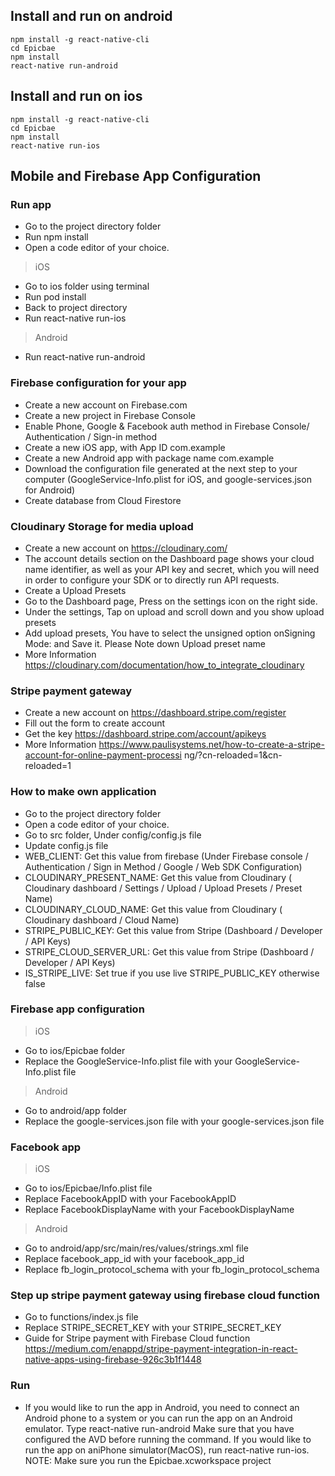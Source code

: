 ## Install and run on android

```
npm install -g react-native-cli
cd Epicbae
npm install
react-native run-android
```

## Install and run on ios

```
npm install -g react-native-cli
cd Epicbae
npm install
react-native run-ios
```

## Mobile and Firebase App Configuration

### Run app

- Go to the ​project​ ​directory​ folder
- Run ​npm install
- Open a code editor of your choice.

> iOS

- Go to ios folder using terminal
- Run ​pod install
- Back to project directory
- Run ​react-native run-ios

> Android

- Run ​react-native run-android

### Firebase configuration for your app

- Create a new account on​ ​Firebase.com
- Create a new project in​ ​Firebase Console
- Enable Phone, Google & Facebook auth method in ​Firebase Console​ / ​Authentication​ /
  Sign-in method
- Create a new iOS app, with App ID ​com.example
- Create a new Android app with package name ​com.example
- Download the configuration file generated at the next step to your computer (​GoogleService-Info.plist​ for iOS, and ​google-services.json​ for Android)
- Create database from Cloud Firestore

### Cloudinary Storage for media upload

- Create a new account on ​https://cloudinary.com/
- The account details section on the ​Dashboard​ page shows your ​cloud name​ identifier, as
  well as your ​API key​ and ​secret​, which you will need in order to ​configure your SDK​ or to directly run API requests.
- Create a Upload Presets
- Go to the ​Dashboard​ page, Press on the ​settings​ icon on the right side.
- Under the ​settings​, Tap on upload and scroll down and you show upload presets
- ​Add upload presets​, You have to select the ​unsigned​ option on ​Signing Mode:​ and Save it. Please ​Note​ down ​Upload preset name
- More Information ​https://cloudinary.com/documentation/how_to_integrate_cloudinary

### Stripe payment gateway

- Create a new account on ​https://dashboard.stripe.com/register
- Fill out the form to create account
- Get the key ​https://dashboard.stripe.com/account/apikeys
- More Information https://www.paulisystems.net/how-to-create-a-stripe-account-for-online-payment-processi ng/?cn-reloaded=1&cn-reloaded=1

### How to make own application

- Go to the project ​directory​ folder
- Open a code editor of your choice.
- Go to ​src​ folder, Under ​config/config.js​ file
- Update ​config.js​ file
- ​WEB_CLIENT​: Get this value from firebase (Under ​Firebase console / Authentication / Sign in Method / Google / Web SDK Configuration​)
- ​CLOUDINARY_PRESENT_NAME​: Get this value from Cloudinary (​Cloudinary dashboard / Settings / Upload / ​Upload Presets​ / ​Preset Name​)
- ​CLOUDINARY_CLOUD_NAME​: Get this value from Cloudinary (​Cloudinary dashboard / Cloud Name​)
- ​STRIPE_PUBLIC_KEY: ​Get this value from Stripe (​Dashboard / Developer / API Keys​)
- ​STRIPE_CLOUD_SERVER_URL: ​Get this value from Stripe (​Dashboard / Developer / API Keys​)
- ​IS_STRIPE_LIVE: ​Set true if you use live STRIPE_PUBLIC_KEY otherwise false

### Firebase app configuration

> iOS

- Go to ios/Epicbae folder
- Replace the GoogleService-Info.plist file with your GoogleService-Info.plist file

> Android

- Go to android/app folder
- Replace the google-services.json file with your google-services.json file

### Facebook app

> iOS

- Go to ios/Epicbae/Info.plist file
- Replace FacebookAppID with your FacebookAppID
- Replace FacebookDisplayName with your FacebookDisplayName

> Android

- Go to android/app/src/main/res/values/strings.xml file
- Replace facebook_app_id with your facebook_app_id
- Replace fb_login_protocol_schema with your fb_login_protocol_schema

### Step up stripe payment gateway using firebase cloud function

- Go to ​functions/index.js​ file
- Replace STRIPE_SECRET_KEY with your STRIPE_SECRET_KEY
- Guide for Stripe payment with Firebase Cloud function
  https://medium.com/enappd/stripe-payment-integration-in-react-native-apps-using-firebase-926c3b1f1448

### Run

- If you would like to ​run​ the app in ​Android​, you need to connect an Android phone to a system or you can ​run​ the app on an ​Android​ ​emulator​. Type ​react-native run-android​ Make sure that you have configured the AVD before running the command. If you would like to ​run​ the app on an ​iPhone​ ​simulator​(MacOS), run ​react-native run-ios​. ​NOTE:​ Make sure you run the Epicbae.xcworkspace​ project
